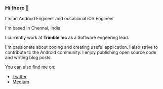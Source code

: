 ### Hi there 👋

I'm an Android Engineer and occasional iOS Engineer

I'm based in Chennai, India

I currently work at <b>Trimble Inc</b> as a Software engeering lead.

I'm passionate about coding and creating useful application. I also strive to contribute to the Android community. I enjoy publishing open source code and writing blog posts.

You can also find me on:

* [Twitter](https://twitter.com/naveenkumarn27)
* [Medium](https://medium.com/@naveenkumarn2)
